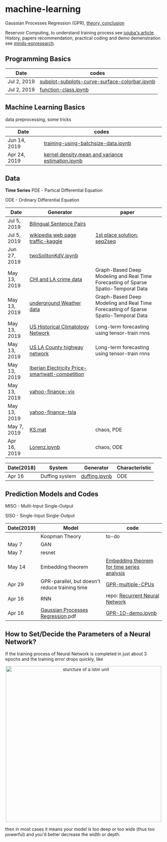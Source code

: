 # machine-learning
Gaussian Processes Regression (GPR), [theory, conclusion](https://github.com/suzyi/machine-learning/blob/master/GPR.pdf)

Reservoir Computing, to understand training process see [jujuba's article](http://jujuba.me/articles/reservoir_computing.html). History, papers recommendation, practical coding and demo demenstration see [minds-esnresearch](http://minds.jacobs-university.de/research/esnresearch/).
## Programming Basics

| Date | codes |
|---| ----- |
| Jul 2, 2019 | [subplot-subplots-curve-surface-colorbar.ipynb](https://github.com/suzyi/machine-learning/blob/master/notebooks/subplot-subplots-curve-surface-colorbar.ipynb) |
| Jul 2, 2019 | [function-class.ipynb](https://github.com/suzyi/machine-learning/blob/master/notebooks/function-class.ipynb) |

## Machine Learning Basics
data preprocessing, some tricks

| Date | codes |
|---| ----- |
| Jun 14, 2019 | [training-using-batchsize-data.ipynb](https://github.com/suzyi/machine-learning/blob/master/notebooks/training-using-batchsize-data.ipynb) |
| Apr 24, 2019 | [kernel density,mean and variance estimation.ipynb](https://github.com/suzyi/machine-learning/blob/master/notebooks/pdf-and-expectation-and-variance-estimation.ipynb) |
## Data

**Time Series**
PDE - Partical Differential Equation

ODE - Ordinary Differential Equation

| Date | Generator | paper |
|---| ----- | ---------- |
| Jul 5, 2019  | [Bilingual Sentence Pairs](http://www.manythings.org/anki/) | |
| Jul 5, 2019  | [wikipedia web page traffic-kaggle](https://www.kaggle.com/c/web-traffic-time-series-forecasting/data) | [1st place solution: seq2seq](https://github.com/Arturus/kaggle-web-traffic) |
| Jun 27, 2019 | [twoSolitonKdV.ipynb](https://github.com/suzyi/machine-learning/blob/master/notebooks/KdV-2-soliton-solution.ipynb) |  |
| May 13, 2019 | [CHI and LA crime data](https://data.cityofchicago.org/) | Graph-Based Deep Modeling and Real Time Forecasting of Sparse Spatio-Temporal Data |
| May 13, 2019 | [underground Weather data](https://www.wunderground.com/) | Graph-Based Deep Modeling and Real Time Forecasting of Sparse Spatio-Temporal Data　|
| May 13, 2019 | [US Historical Climatology Network](https://cdiac.ess-dive.lbl.gov/ftp/ushcn_daily/) | Long-term forecasting using tensor-train rnns|
| May 13, 2019 | [US LA County highway network](http://pems.dot.ca.gov/) | Long-term forecasting using tensor-train rnns |
| May 13, 2019 | [Iberian Electricity Price-smartwatt-competition](http://complatt.smartwatt.net/#/public/home) |
| May 13, 2019 | [yahoo-finance-vix](https://ca.finance.yahoo.com/quote/%5EVIX/history?p=^VIX) |
| May 13, 2019 | [yahoo-finance-tsla](https://finance.yahoo.com/quote/TSLA/history?p=TSLA) |
| May 7, 2019 | [KS.mat](https://github.com/suzyi/Gaussian-process-regression/blob/master/data/KS.mat) | chaos, PDE |
| Apr 16, 2019 | [Lorenz.ipynb](https://github.com/suzyi/python/blob/master/notebook/Lorenz.ipynb) | chaos, ODE |

| Date(2018) | System | Generator | Characteristic |
|---| ----- | -------- | ---------- |
| Apr 16 | Duffing system | [duffing.ipynb](https://github.com/suzyi/python/blob/master/notebook/duffing.ipynb) | ODE |


## Prediction Models and Codes
MISO - Multi-Input Single-Output

SISO - Single-Input Single-Output

| Date(2019) | Model | code |
|---| ----- | ---------- |
|　 | Koopman Theory | to-do |
| May 7 | GAN | |
| May 7 | resnet | |
| May 14 | Embedding theorem | [Embedding theorem for time series analysis](https://github.com/suzyi/Embedding-theorem) | to-do |
|Apr 29 | GPR-parallel, but doesn't reduce training time | [GPR-multiple-CPUs](https://github.com/suzyi/Gaussian-process-regression/tree/master/examples) |
| Apr 16 | RNN | repo: [Recurrent Neural Network](https://github.com/suzyi/recurrent-neural-network) |
| Apr 16 | [Gaussian Processes Regression](https://github.com/suzyi/machine-learning/blob/master/document/GPR.pdf).pdf  | [GPR-1D-demo.ipynb](https://github.com/suzyi/machine-learning/blob/master/notebooks/GPR-1D-demo.ipynb) |

## How to Set/Decide the Parameters of a Neural Network?
If the training process of Neural Network is completed in just about 3 epochs and the training error drops quickly, like 
<p align="center">
  <img src="http://suzyi.github.io/images/overfitting-training-curve.png", alt="sturcture of a lstm unit", width=500px>
</p>
then in most cases it means your model is too deep or too wide (thus too powerful) and you'd better decrease the width or depth.
